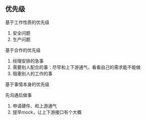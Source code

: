 

## 优先级

基于工作性质的优先级

1. 安全问题
2. 生产问题

基于合作的优先级

1. 经理安排的急事
2. 需要别人配合的事：尽早和上下游通气，看看自己的需求能不能做
3. 阻塞别人的工作的事

基于事情本身的优先级

先沟通后做事

1. 申请硬件、和上游通气
2. 提早mock，让上下游接口有个大概
